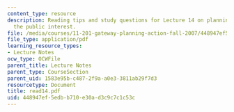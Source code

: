 ```yaml
---
content_type: resource
description: Reading tips and study questions for Lecture 14 on planning ethics and
  the public interest.
file: /media/courses/11-201-gateway-planning-action-fall-2007/448947ef5edbb710e30ad3c9c7c1c53c_read14.pdf
file_type: application/pdf
learning_resource_types:
- Lecture Notes
ocw_type: OCWFile
parent_title: Lecture Notes
parent_type: CourseSection
parent_uid: 1583e95b-c487-2f9a-a0e3-3811ab29f7d3
resourcetype: Document
title: read14.pdf
uid: 448947ef-5edb-b710-e30a-d3c9c7c1c53c
---
```

